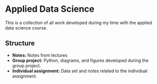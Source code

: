 # Applied Data Science

This is a collection of all work developed during my time with the applied data science course.

## Structure

- **Notes:** Notes from lectures
- **Group project:** Python, diagrams, and figures developed during the group project.
- **Individual assignment:** Data set and notes related to the individual assignment.

